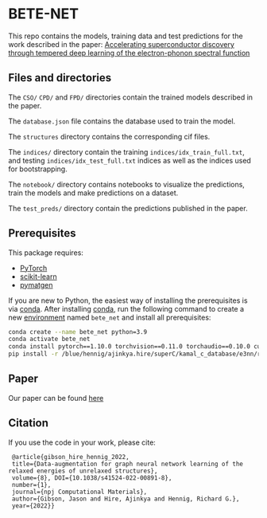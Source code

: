 # BETE-NET
This repo contains the models, training data and test predictions for the work described in the paper: [Accelerating superconductor discovery through tempered deep learning of the electron-phonon spectral function](https://arxiv.org/abs/2401.16611)

## Files and directories

The `CSO/` `CPD/` and `FPD/` directories contain the trained models described in the paper.

The `database.json` file contains the database used to train the model.

The `structures` directory contains the corresponding cif files.

The `indices/` directory contain the training `indices/idx_train_full.txt`, and testing `indices/idx_test_full.txt` indices as well as the indices used for bootstrapping.

The `notebook/` directory contains notebooks to visualize the predictions, train the models and make predictions on a dataset.

The `test_preds/` directory contain the predictions published in the paper.

##  Prerequisites

This package requires:


- [PyTorch](http://pytorch.org)
- [scikit-learn](http://scikit-learn.org/stable/)
- [pymatgen](http://pymatgen.org)

If you are new to Python, the easiest way of installing the prerequisites is via [conda](https://conda.io/docs/index.html). After installing [conda](http://conda.pydata.org/), run the following command to create a new [environment](https://conda.io/docs/user-guide/tasks/manage-environments.html) named `bete_net` and install all prerequisites:

```bash
conda create --name bete_net python=3.9
conda activate bete_net
conda install pytorch==1.10.0 torchvision==0.11.0 torchaudio==0.10.0 cudatoolkit=11.3 -c pytorch -c conda-forge
pip install -r /blue/hennig/ajinkya.hire/superC/kamal_c_database/e3nn/requirements.txt -f https://pytorch-geometric.com/whl/torch-1.10.0+cu113.html
```

## Paper

Our paper can be found [here](https://www.nature.com/articles/s41524-022-00891-8)

## Citation

If you use the code in your work, please cite:

```
 @article{gibson_hire_hennig_2022, 
 title={Data-augmentation for graph neural network learning of the relaxed energies of unrelaxed structures}, 
 volume={8}, DOI={10.1038/s41524-022-00891-8}, 
 number={1}, 
 journal={npj Computational Materials}, 
 author={Gibson, Jason and Hire, Ajinkya and Hennig, Richard G.}, 
 year={2022}} 
```


